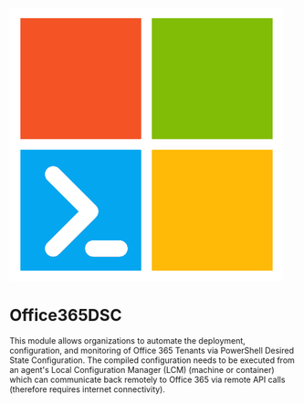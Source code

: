![DSC Resources Flow](https://github.com/Microsoft/Office365DSC/blob/master/Images/Logo.png?raw=true)

# Office365DSC

This module allows organizations to automate the deployment, configuration, and monitoring of Office 365 Tenants via PowerShell Desired State Configuration. The compiled configuration needs to be executed from an agent's Local Configuration Manager (LCM) (machine or container) which can communicate back remotely to Office 365 via remote API calls (therefore requires internet connectivity).
